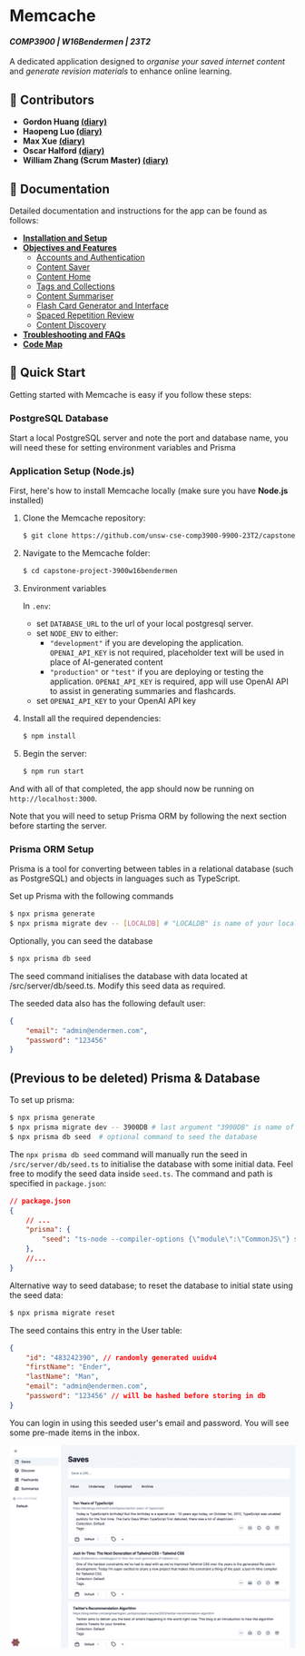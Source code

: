 # Memcache 
#### *COMP3900 | W16Bendermen | 23T2*

A dedicated application designed to *organise your saved internet content* and *generate revision materials* to enhance online learning.

## :busts_in_silhouette: Contributors

- **Gordon Huang [(diary)](./diaries/z5359836.md)**
- **Haopeng Luo [(diary)](./diaries/z5339246.md)**
- **Max Xue [(diary)](./diaries/z5267325.md)**
- **Oscar Halford [(diary)](./diaries/z5157090.md)**
- **William Zhang (Scrum Master) [(diary)](./diaries/z5367957.md)**

## :book: Documentation

Detailed documentation and instructions for the app can be found as follows:

- [**Installation and Setup**](./docs/install_setup.md)
- [**Objectives and Features**](./docs/features.md)
  - [Accounts and Authentication](./docs/accounts_auth.md)
  - [Content Saver](./docs/content_saver.md)
  - [Content Home](./docs/content_home.md)
  - [Tags and Collections](./docs/tags_collections.md)
  - [Content Summariser](./docs/content_summariser.md)
  - [Flash Card Generator and Interface](./docs/flashcard_generator.md)
  - [Spaced Repetition Review](./docs/spaced_repetition.md)
  - [Content Discovery](./docs/content_discovery.md)
- [**Troubleshooting and FAQs**](./docs/troubleshooting.md)
- [**Code Map**](./docs/codemap.md)

## :rocket: Quick Start

Getting started with Memcache is easy if you follow these steps:

### PostgreSQL Database

Start a local PostgreSQL server and note the port and database name, you will need these for setting environment variables and Prisma

### Application Setup (Node.js)

First, here's how to install Memcache locally (make sure you have **Node.js** installed)

1. Clone the Memcache repository:

    ```bash
    $ git clone https://github.com/unsw-cse-comp3900-9900-23T2/capstone-project-3900w16bendermen.git
    ```

1. Navigate to the Memcache folder:

    ```bash
    $ cd capstone-project-3900w16bendermen
    ```

1. Environment variables

    In `.env`:

    - set `DATABASE_URL` to the url of your local postgresql server.
    - set `NODE_ENV` to either:
      - `"development"` if you are developing the application. `OPENAI_API_KEY` is not required, placeholder text will be used in place of AI-generated content
      - `"production"` or `"test"` if you are deploying or testing the application. `OPENAI_API_KEY` is required, app will use OpenAI API to assist in generating summaries and flashcards.
    - set `OPENAI_API_KEY` to your OpenAI API key

1. Install all the required dependencies:

    ```bash
    $ npm install
    ```

1. Begin the server:

    ```bash
    $ npm run start
    ```

And with all of that completed, the app should now be running on `http://localhost:3000`.

Note that you will need to setup Prisma ORM by following the next section before starting the server.

### Prisma ORM Setup

Prisma is a tool for converting between tables in a relational database (such as PostgreSQL) and objects in languages such as TypeScript.  

Set up Prisma with the following commands

```bash
$ npx prisma generate
$ npx prisma migrate dev -- [LOCALDB] # "LOCALDB" is name of your local postgresql database
```

Optionally, you can seed the database

```bash
$ npx prisma db seed
```

The seed command initialises the database with data located at /src/server/db/seed.ts. Modify this seed data as required. 

The seeded data also has the following default user:

```json
{
    "email": "admin@endermen.com",
    "password": "123456" 
}
```

## (Previous to be deleted) Prisma & Database

To set up prisma:

```bash
$ npx prisma generate
$ npx prisma migrate dev -- 3900DB # last argument "3900DB" is name of your local postgresql database
$ npx prisma db seed  # optional command to seed the database
```

The `npx prisma db seed` command will manually run the seed in `/src/server/db/seed.ts` to initialise the database with some initial data. Feel free to modify the seed data inside `seed.ts`. The command and path is specified in `package.json`:

```json
// package.json
{
    // ...
    "prisma": {
        "seed": "ts-node --compiler-options {\"module\":\"CommonJS\"} src/server/db/seed.ts"
    },
    //...
}
```

Alternative way to seed database; to reset the database to initial state using the seed data:

```bash
$ npx prisma migrate reset
```

The seed contains this entry in the User table:

```json
{
    "id": "483242390", // randomly generated uuidv4
    "firstName": "Ender",
    "lastName": "Man",
    "email": "admin@endermen.com",
    "password": "123456" // will be hashed before storing in db
}
```

You can login in using this seeded user's email and password. You will see some pre-made items in the inbox.

![](assets/admin-seeded-inbox.png)
